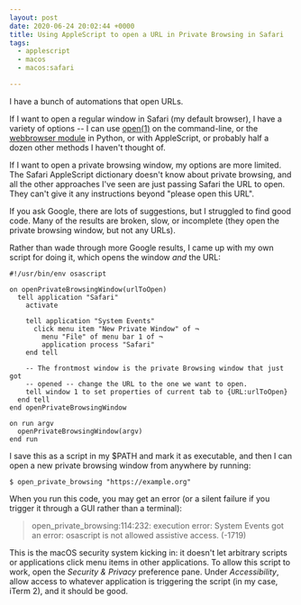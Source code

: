 ```yaml
---
layout: post
date: 2020-06-24 20:02:44 +0000
title: Using AppleScript to open a URL in Private Browsing in Safari
tags:
  - applescript
  - macos
  - macos:safari

---
```


I have a bunch of automations that open URLs.

If I want to open a regular window in Safari (my default browser), I have a variety of options -- I can use [open(1)](https://alexwlchan.net/man/man1/open.html) on the command-line, or the [webbrowser module](https://docs.python.org/3/library/webbrowser.html) in Python, or with AppleScript, or probably half a dozen other methods I haven't thought of.

If I want to open a private browsing window, my options are more limited.
The Safari AppleScript dictionary doesn't know about private browsing, and all the other approaches I've seen are just passing Safari the URL to open.
They can't give it any instructions beyond "please open this URL".

If you ask Google, there are lots of suggestions, but I struggled to find good code.
Many of the results are broken, slow, or incomplete (they open the private browsing window, but not any URLs).

Rather than wade through more Google results, I came up with my own script for doing it, which opens the window *and* the URL:

```applescript
#!/usr/bin/env osascript

on openPrivateBrowsingWindow(urlToOpen)
  tell application "Safari"
    activate

    tell application "System Events"
      click menu item "New Private Window" of ¬
        menu "File" of menu bar 1 of ¬
        application process "Safari"
    end tell

    -- The frontmost window is the private Browsing window that just got
    -- opened -- change the URL to the one we want to open.
    tell window 1 to set properties of current tab to {URL:urlToOpen}
  end tell
end openPrivateBrowsingWindow

on run argv
  openPrivateBrowsingWindow(argv)
end run
```

I save this as a script in my $PATH and mark it as executable, and then I can open a new private browsing window from anywhere by running:

```console
$ open_private_browsing "https://example.org"
```

When you run this code, you may get an error (or a silent failure if you trigger it through a GUI rather than a terminal):

> open_private_browsing:114:232: execution error: System Events got an error: osascript is not allowed assistive access. (-1719)

This is the macOS security system kicking in: it doesn't let arbitrary scripts or applications click menu items in other applications.
To allow this script to work, open the *Security & Privacy* preference pane.
Under *Accessibility*, allow access to whatever application is triggering the script (in my case, iTerm 2), and it should be good.
